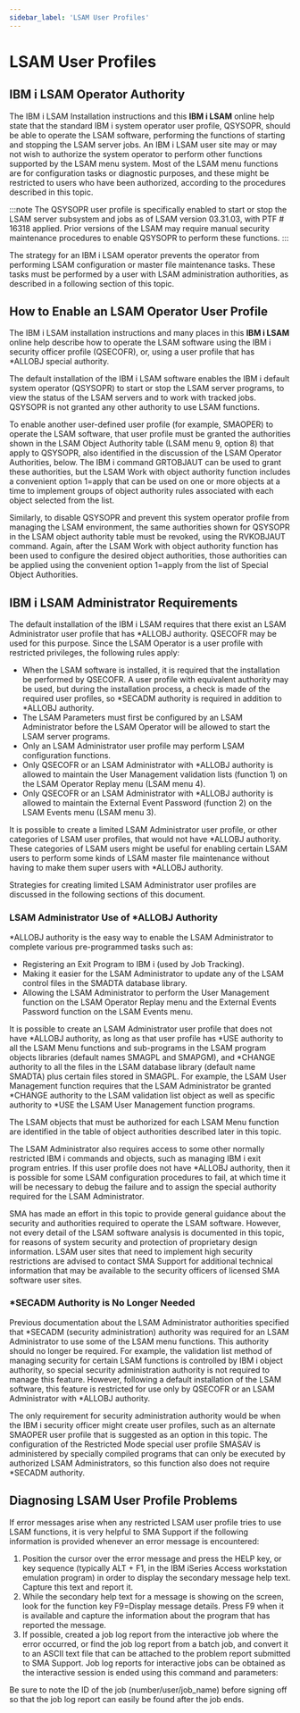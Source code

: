 ```yaml
---
sidebar_label: 'LSAM User Profiles'
---
```


# LSAM User Profiles

## IBM i LSAM Operator Authority

The IBM i LSAM Installation instructions and this **IBM i LSAM** online
help state that the standard IBM i system operator user profile,
QSYSOPR, should be able to operate the LSAM software, performing the
functions of starting and stopping the LSAM server jobs. An IBM i LSAM
user site may or may not wish to authorize the system operator to
perform other functions supported by the LSAM menu system. Most of the
LSAM menu functions are for configuration tasks or diagnostic purposes,
and these might be restricted to users who have been authorized,
according to the procedures described in this topic.

:::note
The QSYSOPR user profile is specifically enabled to start or stop the LSAM server subsystem and jobs as of LSAM version 03.31.03, with PTF \# 16318 applied. Prior versions of the LSAM may require manual security maintenance procedures to enable QSYSOPR to perform these functions.
:::

The strategy for an IBM i LSAM operator prevents the operator from
performing LSAM configuration or master file maintenance tasks. These
tasks must be performed by a user with LSAM administration authorities,
as described in a following section of this topic.

## How to Enable an LSAM Operator User Profile

The IBM i LSAM installation instructions and many places in this **IBM i
LSAM** online help describe how to operate the LSAM software using the
IBM i security officer profile (QSECOFR), or, using a user profile that
has \*ALLOBJ special authority.

The default installation of the IBM i LSAM software enables the IBM i
default system operator (QSYSOPR) to start or stop the LSAM server
programs, to view the status of the LSAM servers and to work with
tracked jobs. QSYSOPR is not granted any other authority to use LSAM
functions.

To enable another user-defined user profile (for example, SMAOPER) to
operate the LSAM software, that user profile must be granted the
authorities shown in the LSAM Object Authority table (LSAM menu 9,
option 8) that apply to QSYSOPR, also identified in the discussion of
the LSAM Operator Authorities, below. The IBM i command GRTOBJAUT can be
used to grant these authorities, but the LSAM Work with object authority
function includes a convenient option 1=apply that can be used on one or
more objects at a time to implement groups of object authority rules
associated with each object selected from the list.

Similarly, to disable QSYSOPR and prevent this system operator profile
from managing the LSAM environment, the same authorities shown for
QSYSOPR in the LSAM object authority table must be revoked, using the
RVKOBJAUT command. Again, after the LSAM Work with object authority
function has been used to configure the desired object authorities,
those authorities can be applied using the convenient option 1=apply
from the list of Special Object Authorities.

## IBM i LSAM Administrator Requirements

The default installation of the IBM i LSAM requires that there exist an
LSAM Administrator user profile that has \*ALLOBJ authority. QSECOFR may
be used for this purpose. Since the LSAM Operator is a user profile with
restricted privileges, the following rules apply:

- When the LSAM software is installed, it is required that the
    installation be performed by QSECOFR. A user profile with equivalent
    authority may be used, but during the installation process, a check
    is made of the required user profiles, so \*SECADM authority is
    required in addition to \*ALLOBJ authority.
- The LSAM Parameters must first be configured by an LSAM
    Administrator before the LSAM Operator will be allowed to start the
    LSAM server programs.
- Only an LSAM Administrator user profile may perform LSAM
    configuration functions.
- Only QSECOFR or an LSAM Administrator with \*ALLOBJ authority is
    allowed to maintain the User Management validation lists
    (function 1) on the LSAM Operator Replay menu (LSAM menu 4).
- Only QSECOFR or an LSAM Administrator with \*ALLOBJ authority is
    allowed to maintain the External Event Password (function 2) on the
    LSAM Events menu (LSAM menu 3).

It is possible to create a limited LSAM Administrator user profile, or
other categories of LSAM user profiles, that would not have \*ALLOBJ
authority. These categories of LSAM users might be useful for enabling
certain LSAM users to perform some kinds of LSAM master file maintenance
without having to make them super users with \*ALLOBJ authority.

Strategies for creating limited LSAM Administrator user profiles are
discussed in the following sections of this document.

### LSAM Administrator Use of \*ALLOBJ Authority

\*ALLOBJ authority is the easy way to enable the LSAM Administrator to
complete various pre-programmed tasks such as:

- Registering an Exit Program to IBM i (used by Job Tracking).
- Making it easier for the LSAM Administrator to update any of the
    LSAM control files in the SMADTA database library.
- Allowing the LSAM Administrator to perform the User Management
    function on the LSAM Operator Replay menu and the External Events
    Password function on the LSAM Events menu.

It is possible to create an LSAM Administrator user profile that does
not have \*ALLOBJ authority, as long as that user profile has \*USE
authority to all the LSAM Menu functions and sub-programs in the LSAM
program objects libraries (default names SMAGPL and SMAPGM), and
\*CHANGE authority to all the files in the LSAM database library
(default name SMADTA) plus certain files stored in SMAGPL. For example,
the LSAM User Management function requires that the LSAM Administrator
be granted \*CHANGE authority to the LSAM validation list object as well
as specific authority to \*USE the LSAM User Management function
programs.

The LSAM objects that must be authorized for each LSAM Menu function are
identified in the table of object authorities described later in this
topic.

The LSAM Administrator also requires access to some other normally
restricted IBM i commands and objects, such as managing IBM i exit
program entries. If this user profile does not have \*ALLOBJ authority,
then it is possible for some LSAM configuration procedures to fail, at
which time it will be necessary to debug the failure and to assign the
special authority required for the LSAM Administrator.

SMA has made an effort in this topic to provide general guidance about
the security and authorities required to operate the LSAM software.
However, not every detail of the LSAM software analysis is documented in
this topic, for reasons of system security and protection of proprietary
design information. LSAM user sites that need to implement high security
restrictions are advised to contact SMA Support for additional technical
information that may be available to the security officers of licensed
SMA software user sites.

### \*SECADM Authority is No Longer Needed

Previous documentation about the LSAM Administrator authorities
specified that \*SECADM (security administration) authority was required
for an LSAM Administrator to use some of the LSAM menu functions. This
authority should no longer be required. For example, the validation list
method of managing security for certain LSAM functions is controlled by
IBM i object authority, so special security administration authority is
not required to manage this feature. However, following a default
installation of the LSAM software, this feature is restricted for use
only by QSECOFR or an LSAM Administrator with \*ALLOBJ authority.

The only requirement for security administration authority would be when
the IBM i security officer might create user profiles, such as an
alternate SMAOPER user profile that is suggested as an option in this
topic. The configuration of the Restricted Mode special user profile
SMASAV is administered by specially compiled programs that can only be
executed by authorized LSAM Administrators, so this function also does
not require \*SECADM authority.

## Diagnosing LSAM User Profile Problems

If error messages arise when any restricted LSAM user profile tries to
use LSAM functions, it is very helpful to SMA Support if the following
information is provided whenever an error message is encountered:

1. Position the cursor over the error message and press the HELP key,
    or key sequence (typically ALT + F1, in the IBM iSeries Access
    workstation emulation program) in order to display the secondary
    message help text. Capture this text and report it.
2. While the secondary help text for a message is showing on the
    screen, look for the function key F9=Display message details. Press
    F9 when it is available and capture the information about the
    program that has reported the message.
3. If possible, created a job log report from the interactive job where
    the error occurred, or find the job log report from a batch job, and
    convert it to an ASCII text file that can be attached to the problem
    report submitted to SMA Support. Job log reports for interactive
    jobs can be obtained as the interactive session is ended using this
    command and parameters:

Be sure to note the ID of the job (number/user/job_name) before signing
off so that the job log report can easily be found after the job ends.

